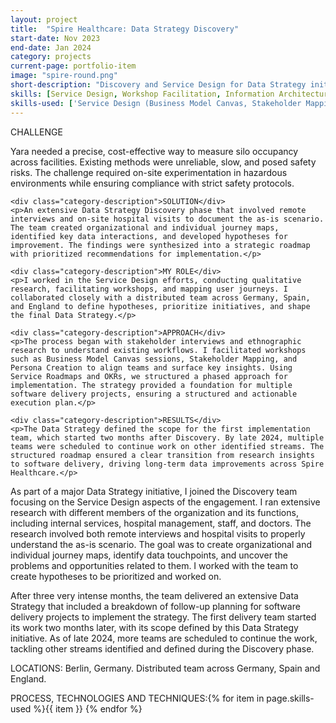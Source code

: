 ```yaml
---
layout: project
title:  "Spire Healthcare: Data Strategy Discovery"
start-date: Nov 2023
end-date: Jan 2024
category: projects
current-page: portfolio-item
image: "spire-round.png"
short-description: "Discovery and Service Design for Data Strategy initiave for Health provider. "
skills: [Service Design, Workshop Facilitation, Information Architecture, Research]
skills-used: ['Service Design (Business Model Canvas, Stakeholder Mapping, Service Roadmap, Prioritisation, OKRs)', 'Workshop Facilitation (Discovery kick off, User Journey Mapping, Persona creation, Feature Mapping)', 'Information Architecture','Research (interviews, ethnographic research)']
---
```


<div class="project-summary"> 
	<div class="category-description">CHALLENGE</div>
	<p>Yara needed a precise, cost-effective way to measure silo occupancy across facilities. Existing methods were unreliable, slow, and posed safety risks. The challenge required on-site experimentation in hazardous environments while ensuring compliance with strict safety protocols.</p>

	<div class="category-description">SOLUTION</div>
	<p>An extensive Data Strategy Discovery phase that involved remote interviews and on-site hospital visits to document the as-is scenario. The team created organizational and individual journey maps, identified key data interactions, and developed hypotheses for improvement. The findings were synthesized into a strategic roadmap with prioritized recommendations for implementation.</p>
	
	<div class="category-description">MY ROLE</div>
	<p>I worked in the Service Design efforts, conducting qualitative research, facilitating workshops, and mapping user journeys. I collaborated closely with a distributed team across Germany, Spain, and England to define hypotheses, prioritize initiatives, and shape the final Data Strategy.</p>
	
	<div class="category-description">APPROACH</div>
	<p>The process began with stakeholder interviews and ethnographic research to understand existing workflows. I facilitated workshops such as Business Model Canvas sessions, Stakeholder Mapping, and Persona Creation to align teams and surface key insights. Using Service Roadmaps and OKRs, we structured a phased approach for implementation. The strategy provided a foundation for multiple software delivery projects, ensuring a structured and actionable execution plan.</p>

	<div class="category-description">RESULTS</div>
	<p>The Data Strategy defined the scope for the first implementation team, which started two months after Discovery. By late 2024, multiple teams were scheduled to continue work on other identified streams. The structured roadmap ensured a clear transition from research insights to software delivery, driving long-term data improvements across Spire Healthcare.</p>
</div>


As part of a major Data Strategy initiative, I joined the Discovery team focusing on the Service Design aspects of the engagement. I ran extensive research with different members of the organization and its functions, including internal services, hospital management, staff, and doctors. The research involved both remote interviews and hospital visits to properly understand the as-is scenario. The goal was to create organizational and individual journey maps, identify data touchpoints, and uncover the problems and opportunities related to them. I worked with the team to create hypotheses to be prioritized and worked on.

After three very intense months, the team delivered an extensive Data Strategy that included a breakdown of follow-up planning for software delivery projects to implement the strategy. The first delivery team started its work two months later, with its scope defined by this Data Strategy initiative. As of late 2024, more teams are scheduled to continue the work, tackling other streams identified and defined during the Discovery phase.

<span class="category-description">LOCATIONS:</span>
Berlin, Germany. Distributed team across Germany, Spain and England.

<span class="category-description">PROCESS, TECHNOLOGIES AND TECHNIQUES:</span>{% for item in page.skills-used %}<span class="skill-item">{{ item }}</span> {% endfor %} 